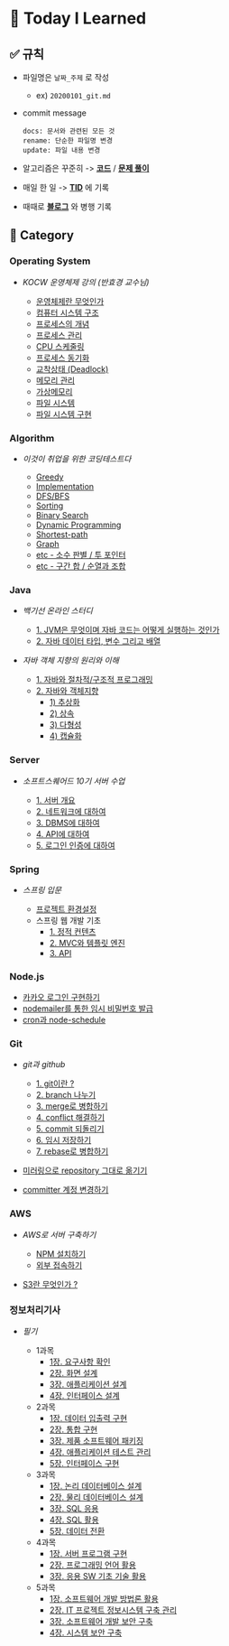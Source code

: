 # :muscle: Today I Learned

## :white_check_mark: 규칙
- 파일명은 `날짜_주제` 로 작성
  - ex) `20200101_git.md`
- commit message

  ```
  docs: 문서와 관련된 모든 것
  rename: 단순한 파일명 변경
  update: 파일 내용 변경
  ```
  
- 알고리즘은 꾸준히 -> **[코드](https://github.com/sangm1n/problem-solving)** / **[문제 풀이](https://sangminlog.tistory.com/category/Algorithm/Problem%20Solving)**
- 매일 한 일 -> **[TID](https://sangminlog.tistory.com/category/Etc/Diary)** 에 기록
- 때때로 **[블로그](https://sangminlog.tistory.com/)** 와 병행 기록

## :open_file_folder: Category
### Operating System
- *KOCW 운영체제 강의 (반효경 교수님)*

  - [운영체제란 무엇인가](https://github.com/sangm1n/TIL/blob/main/Operating%20System/20210326_os-introduction.md)
  - [컴퓨터 시스템 구조](https://github.com/sangm1n/TIL/blob/main/Operating%20System/20210330_system-structure.md)
  - [프로세스의 개념](https://github.com/sangm1n/TIL/blob/main/Operating%20System/20210331_process.md)
  - [프로세스 관리](https://github.com/sangm1n/TIL/blob/main/Operating%20System/20210401_process-management.md)
  - [CPU 스케줄링](https://github.com/sangm1n/TIL/blob/main/Operating%20System/20210402_cpu-scheduling.md)
  - [프로세스 동기화](https://github.com/sangm1n/TIL/blob/main/Operating%20System/20210404_process-synchronization.md)
  - [교착상태 (Deadlock)](https://github.com/sangm1n/TIL/blob/main/Operating%20System/20210405_deadlock.md)
  - [메모리 관리](https://github.com/sangm1n/TIL/blob/main/Operating%20System/20210409_memory-management.md)
  - [가상메모리](https://github.com/sangm1n/TIL/blob/main/Operating%20System/20210410_virtual-memory.md)
  - [파일 시스템](https://github.com/sangm1n/TIL/blob/main/Operating%20System/20210412-file-system.md)
  - [파일 시스템 구현](https://github.com/sangm1n/TIL/blob/main/Operating%20System/20210415_file-system-implementation.md)

### Algorithm
- *이것이 취업을 위한 코딩테스트다*

  - [Greedy](https://github.com/sangm1n/TIL/blob/main/Algorithm/20201122_greedy.md)
  - [Implementation](https://github.com/sangm1n/TIL/blob/main/Algorithm/20201130_implementation.md)
  - [DFS/BFS](https://github.com/sangm1n/TIL/blob/main/Algorithm/20201203_DFS-BFS.md)
  - [Sorting](https://github.com/sangm1n/TIL/blob/main/Algorithm/20201212_sorting.md)
  - [Binary Search](https://github.com/sangm1n/TIL/blob/main/Algorithm/20201215_binary-search.md)
  - [Dynamic Programming](https://github.com/sangm1n/TIL/blob/main/Algorithm/20201217_shortest-path.md)
  - [Shortest-path](https://github.com/sangm1n/TIL/blob/main/Algorithm/20201122_greedy.md)
  - [Graph](https://github.com/sangm1n/TIL/blob/main/Algorithm/20201219_graph.md)
  - [etc - 소수 판별 / 투 포인터](https://github.com/sangm1n/TIL/blob/main/Algorithm/20201226_etc-algorithm-1.md)
  - [etc - 구간 합 / 순열과 조합](https://github.com/sangm1n/TIL/blob/main/Algorithm/20201227_etc-algorithm-2.md)

### Java
- *백기선 온라인 스터디*

  - [1. JVM은 무엇이며 자바 코드는 어떻게 실행하는 것인가](https://github.com/sangm1n/TIL/blob/main/Java/20210222_jvm.md)
  - [2. 자바 데이터 타입, 변수 그리고 배열](https://github.com/sangm1n/TIL/blob/main/Java/20210223_data-type.md)

- *자바 객체 지향의 원리와 이해*

  - [1. 자바와 절차적/구조적 프로그래밍](https://github.com/sangm1n/TIL/blob/main/Java/20210315_procedure-structured.md)
  - [2. 자바와 객체지향](https://github.com/sangm1n/TIL/blob/main/Java)
    - [1) 추상화](https://github.com/sangm1n/TIL/blob/main/Java/20210322_abstraction.md)
    - [2) 상속](https://github.com/sangm1n/TIL/blob/main/Java/20210322_inheritance.md)
    - [3) 다형성](https://github.com/sangm1n/TIL/blob/main/Java/20210323_polymorphism.md)
    - [4) 캡슐화](https://github.com/sangm1n/TIL/blob/main/Java/20210324_encapsulation.md)

### Server
- *소프트스퀘어드 10기 서버 수업*

  - [1. 서버 개요](https://github.com/sangm1n/TIL/blob/main/Server/20200930_server.md)
  - [2. 네트워크에 대하여](https://github.com/sangm1n/TIL/blob/main/Server/20201007_network.md)
  - [3. DBMS에 대하여](https://github.com/sangm1n/TIL/blob/main/Server/20201014_dbms.md)
  - [4. API에 대하여](https://github.com/sangm1n/TIL/blob/main/Server/20201021_api.md)
  - [5. 로그인 인증에 대하여](https://github.com/sangm1n/TIL/blob/main/Server/20201028_authentication.md)

### Spring
- *스프링 입문*

  - [프로젝트 환경설정](https://github.com/sangm1n/TIL/blob/main/Spring/20210102_spring-environment.md)
  - 스프링 웹 개발 기초
    - [1. 정적 컨텐츠](https://github.com/sangm1n/TIL/blob/main/Spring/20210103_static-contents.md)
    - [2. MVC와 템플릿 엔진](https://github.com/sangm1n/TIL/blob/main/Spring/20210103_mvc-template.md)
    - [3. API](https://github.com/sangm1n/TIL/blob/main/Spring/20210103_api.md)

### Node.js
- [카카오 로그인 구현하기](https://github.com/sangm1n/TIL/blob/main/Node.js/20210227_kakao-login.md)
- [nodemailer를 통한 임시 비밀번호 발급](https://github.com/sangm1n/TIL/blob/main/Node.js/20210314_nodemailer.md)
- [cron과 node-schedule](https://github.com/sangm1n/TIL/blob/main/Node.js/20210318_node-schedule.md)
    
### Git
- *git과 github*

  - [1. git이란 ?](https://github.com/sangm1n/TIL/blob/main/Git/20210101_git.md)
  - [2. branch 나누기](https://github.com/sangm1n/TIL/blob/main/Git/20210101_branch.md)
  - [3. merge로 병합하기](https://github.com/sangm1n/TIL/blob/main/Git/20210101_merge.md)
  - [4. conflict 해결하기](https://github.com/sangm1n/TIL/blob/main/Git/20210101_conflict.md)
  - [5. commit 되돌리기](https://github.com/sangm1n/TIL/blob/main/Git/20210101_reset-revert.md)
  - [6. 임시 저장하기](https://github.com/sangm1n/TIL/blob/main/Git/20210101_stash.md)
  - [7. rebase로 병합하기](https://github.com/sangm1n/TIL/blob/main/Git/20210101_rebase.md)

- [미러링으로 repository 그대로 옮기기](https://github.com/sangm1n/TIL/blob/main/Git/20210116_git-mirror.md)
- [committer 계정 변경하기](https://github.com/sangm1n/TIL/blob/main/Git/20210201_modify-author.md)
  
### AWS
- *AWS로 서버 구축하기*

  - [NPM 설치하기](https://github.com/sangm1n/TIL/blob/main/AWS/20210114_start-AWS.md)
  - [외부 접속하기](https://github.com/sangm1n/TIL/blob/main/AWS/20210115_connect-AWS.md)

- [S3란 무엇인가 ?](https://github.com/sangm1n/TIL/blob/main/AWS/20210128_what-is-S3.md)

### 정보처리기사
- *필기*

  - 1과목
    - [1장. 요구사항 확인](https://github.com/sangm1n/TIL/tree/main/Etc/%EC%A0%95%EB%B3%B4%EC%B2%98%EB%A6%AC%EA%B8%B0%EC%82%AC/20210222_1-1-requirements.md)
    - [2장. 화면 설계](https://github.com/sangm1n/TIL/tree/main/Etc/%EC%A0%95%EB%B3%B4%EC%B2%98%EB%A6%AC%EA%B8%B0%EC%82%AC/20210222_1-2-ui.md)
    - [3장. 애플리케이션 설계](https://github.com/sangm1n/TIL/tree/main/Etc/%EC%A0%95%EB%B3%B4%EC%B2%98%EB%A6%AC%EA%B8%B0%EC%82%AC/20210223_1-3-application.md)
    - [4장. 인터페이스 설계](https://github.com/sangm1n/TIL/tree/main/Etc/%EC%A0%95%EB%B3%B4%EC%B2%98%EB%A6%AC%EA%B8%B0%EC%82%AC/20210223_1-4-interface.md)
  - 2과목
    - [1장. 데이터 입출력 구현](https://github.com/sangm1n/TIL/tree/main/Etc/%EC%A0%95%EB%B3%B4%EC%B2%98%EB%A6%AC%EA%B8%B0%EC%82%AC/20210224_2-1-data-io.md)
    - [2장. 통합 구현](https://github.com/sangm1n/TIL/tree/main/Etc/%EC%A0%95%EB%B3%B4%EC%B2%98%EB%A6%AC%EA%B8%B0%EC%82%AC/20210224_2-2-integration.md)
    - [3장. 제품 소프트웨어 패키징](https://github.com/sangm1n/TIL/tree/main/Etc/%EC%A0%95%EB%B3%B4%EC%B2%98%EB%A6%AC%EA%B8%B0%EC%82%AC/20210225_2-3-software-packaging.md)
    - [4장. 애플리케이션 테스트 관리](https://github.com/sangm1n/TIL/tree/main/Etc/%EC%A0%95%EB%B3%B4%EC%B2%98%EB%A6%AC%EA%B8%B0%EC%82%AC/20210225_2-4-application-test.md)
    - [5장. 인터페이스 구현](https://github.com/sangm1n/TIL/tree/main/Etc/%EC%A0%95%EB%B3%B4%EC%B2%98%EB%A6%AC%EA%B8%B0%EC%82%AC/20210226_2-5-interface.md)
  - 3과목
    - [1장. 논리 데이터베이스 설계](https://github.com/sangm1n/TIL/tree/main/Etc/%EC%A0%95%EB%B3%B4%EC%B2%98%EB%A6%AC%EA%B8%B0%EC%82%AC/20210227-3-1-logical-db.md)
    - [2장. 물리 데이터베이스 설계](https://github.com/sangm1n/TIL/tree/main/Etc/%EC%A0%95%EB%B3%B4%EC%B2%98%EB%A6%AC%EA%B8%B0%EC%82%AC/20210227-3-2-physical-db.md)
    - [3장. SQL 응용](https://github.com/sangm1n/TIL/tree/main/Etc/%EC%A0%95%EB%B3%B4%EC%B2%98%EB%A6%AC%EA%B8%B0%EC%82%AC/20210227-3-3-sql.md)
    - [4장. SQL 활용](https://github.com/sangm1n/TIL/tree/main/Etc/%EC%A0%95%EB%B3%B4%EC%B2%98%EB%A6%AC%EA%B8%B0%EC%82%AC/20210228-3-4-using-sql.md)
    - [5장. 데이터 전환](https://github.com/sangm1n/TIL/tree/main/Etc/%EC%A0%95%EB%B3%B4%EC%B2%98%EB%A6%AC%EA%B8%B0%EC%82%AC/20210228-3-5-etl.md)
  - 4과목
    - [1장. 서버 프로그램 구현](https://github.com/sangm1n/TIL/tree/main/Etc/%EC%A0%95%EB%B3%B4%EC%B2%98%EB%A6%AC%EA%B8%B0%EC%82%AC/20210302-4-1-server-program.md)
    - [2장. 프로그래밍 언어 활용](https://github.com/sangm1n/TIL/tree/main/Etc/%EC%A0%95%EB%B3%B4%EC%B2%98%EB%A6%AC%EA%B8%B0%EC%82%AC/20210302-4-2-language.md)
    - [3장. 응용 SW 기초 기술 활용](https://github.com/sangm1n/TIL/tree/main/Etc/%EC%A0%95%EB%B3%B4%EC%B2%98%EB%A6%AC%EA%B8%B0%EC%82%AC/20210303-4-3-application-sw.md)
  - 5과목
    - [1장. 소프트웨어 개발 방법론 활용](https://github.com/sangm1n/TIL/tree/main/Etc/%EC%A0%95%EB%B3%B4%EC%B2%98%EB%A6%AC%EA%B8%B0%EC%82%AC/20210304-5-1-development-methodology.md)
    - [2장. IT 프로젝트 정보시스템 구축 관리](https://github.com/sangm1n/TIL/tree/main/Etc/%EC%A0%95%EB%B3%B4%EC%B2%98%EB%A6%AC%EA%B8%B0%EC%82%AC/20210304-5-2-build-management.md)
    - [3장. 소프트웨어 개발 보안 구축](https://github.com/sangm1n/TIL/tree/main/Etc/%EC%A0%95%EB%B3%B4%EC%B2%98%EB%A6%AC%EA%B8%B0%EC%82%AC/20210304-5-3-development-secure.md)
    - [4장. 시스템 보안 구축](https://github.com/sangm1n/TIL/tree/main/Etc/%EC%A0%95%EB%B3%B4%EC%B2%98%EB%A6%AC%EA%B8%B0%EC%82%AC/20210305-5-4-system-secure.md)
